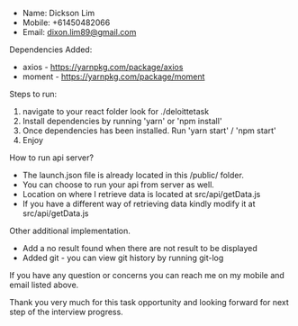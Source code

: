 - Name: Dickson Lim
- Mobile: +61450482066
- Email: dixon.lim89@gmail.com

Dependencies Added: 
- axios - https://yarnpkg.com/package/axios
- moment - https://yarnpkg.com/package/moment

Steps to run: 
1. navigate to your react folder look for ./deloittetask
2. Install dependencies by running 'yarn' or 'npm install'
3. Once dependencies has been installed. Run 'yarn start' / 'npm start'
4. Enjoy

How to run api server? 
- The launch.json file is already located in this <root>/public/ folder.
- You can choose to run your api from server as well. 
- Location on where I retrieve data is located at src/api/getData.js
- If you have a different way of retrieving data kindly modify it at src/api/getData.js

Other additional implementation.
- Add a no result found when there are not result to be displayed
- Added git - you can view git history by running git-log

If you have any question or concerns you can reach me on my mobile and email listed above.

Thank you very much for this task opportunity and looking forward for next step of the interview progress.